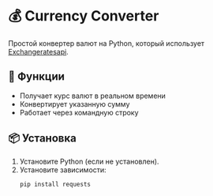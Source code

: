 # 💰 Currency Converter  

Простой конвертер валют на Python, который использует [Exchangeratesapi](https://apilayer.com/marketplace/exchangerates_data-api).  

## 🚀 Функции  
- Получает курс валют в реальном времени  
- Конвертирует указанную сумму  
- Работает через командную строку  

## 📦 Установка   
1. Установите Python (если не установлен).   
2. Установите зависимости:  
   ```bash 
   pip install requests

